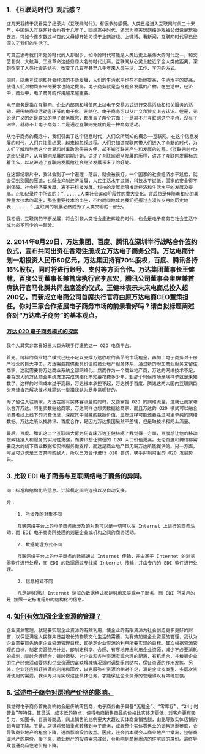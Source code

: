 ### 1. 《互联网时代》观后感？

    这几天我终于我看完了纪录片《互联网时代》，有很多的感慨。人类已经进入互联网时代二十来年，中国进入互联网社会也有十几年了，回想高中时代，还因为整天玩网络游戏被父母说是玩物丧志，可如今连岁数过半百的父母却开始习惯于上网游戏、上微博、看新闻，互联网时代早已经深入了我们的生活了。

    可真正思考我们所处的时代的人却很少，如今的时代可能是人类历史上最伟大的时代之一，和文艺复兴、大航海、工业革命这些鼎鼎大名的时代比肩，互联网从心灵上拉近了全人类的距离，深刻改变了人类社会的结构，改变了几百年甚至几千年来人类生活、工作、学习的方式。

    同时，随着互联网和社会经济的不断发展，人们的生活水平也在不断地提高，生活水平的提高，使得人们对物质水平的要求也随之提高。电子商务就是当今社会发展的产物。在生活中，经济中，商业中，电子商务的作用越来越重要。

    电子商务是指在互联网、企业内部网和增值网上以电子交易方式进行交易活动和相关服务的活动，是传统商业活动各环节的电子化、网络化。电子商务可以从广义和狭义上去认识。但是，无论是广义的还是狭义的电子商务概念，都覆盖了两个方面：一是离不开互联网这个平台，没有了网络，就称不上电子商务：二是通过互联网完成的是一种商务活动。

    从电子商务的概念中，我们引出了这个信息时代，人们众所周知的概念——互联网。在这个信息发展的时代，人们只注重结果，越来越忽视过程。人们只知道互联网带人们进入了全新的时代，为人们了解和熟悉这个世界和时事政治带来方便，却不知互联网产生和发展的过程。《互联网时代》这部记录片，从互联网发展的前期开始，讲述了互联网艰辛发展的历程，讲述了互联网发展标志着什么，以及讲述了互联网发展给社会经济发展带来了的好处。

    在这部纪录片中，我体会到了一个道理：落后，就会被挨打。一个国家的社会经济水平过低，就会受到别国的压迫，也就会抑制经济发展，人民生活水平过低，科技水平过低，国家的安全得不到保障。社会经济要发展，离不开科技发展。科技的发展能够推动经济和生活水平的发展及提高。正如纪录片中所说的：“......人类社会运动阶段性的重大变化，背后总是伴随着相应的某种重大技术的诞生，那些重要技术的出生，不约而同地成为我们把握过去漫长岁月的历史地表.......”,互联网的发展必然成为了人类文明的一部分。

    我相信，互联网的不断发展，将会引领人类社会走进辉煌的时代，也会是电子商务在社会生活中成为必不可少的一部分。

### 2. 2014年8月29日，万达集团、百度、腾讯在深圳举行战略合作签约仪式，宣布共同出资在香港注册成立万达电子商务公司。万达电商计划一期投资人民币50亿元，万达集团持有70%股权，百度、腾讯各持15%股权，同时将进行账号、支付等方面合作。万达集团董事长王健林，百度公司董事长兼首席执行官李彦宏，腾讯公司董事会主席兼首席执行官马化腾共同出席签约仪式。王健林表示未来电商总投入超200亿，而新成立电商公司首席执行官将由原万达电商CEO董策担任。你对三家合作拓展电子商务市场的前景看好吗？请自拟标题阐述你对“万达电子商务”的基本观点。

#### [万达 020 电子商务模式的探索](http://www.caogen.com/blog/infor_detail/62763.html)

    我个人其实非常看好三大巨头联手打造的这一 O2O 电商平台。

    首先，纯粹的商业地产模式已经不足以支撑万达收取的高昂的市场租金，再加上电子商务对于房产行业的巨大冲击，万达需要提供更具价值的商业地产服务体系，通过新的附加商业服务来留住商家，这就需要将万达商业系统全部网络化。然而作为一个商业地产商，万达的网络技术不足，要将宠大的万达商业系统真正完成网络化不知要花费多少年，到那个时候市场是啥样子就是未知数了，这样的时间成本过于高昂，万达根本承担不起，万达携手百度、腾讯这两大国内互联网巨头来替自己解决技术难题这一举措我认为是非常明智的。

    为了留住入驻商家，万达在握有实体客流量的同时，又要掌握 O2O 的网络流量，这就让商家难以舍弃万达。阿里卖数据给商家，万达同样也想卖数据给商家，而且万达的 O2O 模式可以融合消费者线上线下的消费信息，深挖其中潜藏的数据价值，显然这样可能还要胜过阿里单纯的网络数据。万达之所以找腾讯、百度合作，是因为万达集团虽然不差钱，但是缺技术和网上流量。

    最后，百度、腾讯这二个互联网大佬为何青睐万达王健林呢？我觉得一方面，百度想让他的移动搜索链接人和服务的实用性更强，而腾讯想让微信的 O2O 入口价值更高。无论百度和腾讯都需要庞大的线下商业数据和实体服务做支撑，而这是商业地产巨无霸万达所能提供的。另一方面，阿里可以说是三方共同的敌人，所以三方合作进行 O2O 尝试，联手抑制阿里的 O2O 发展势头。


### 3. 比较 EDI 电子商务与互联网络电子商务的异同。

    同：标准和结构化的信息、计算机之间的连接以及自动交换。

    异：
    
        1. 所涉及的对象不同
        
        互联网络平台上的电子商务所涉及的对象可以是一切可以在 Internet 上进行的商务活动，而 EDI 电子商务所处理的则是企业或机构之间的商务活动。

        2. 数据处理方式不同

        互联网络平台上的电子商务的数据通过 Internet 传输，并由基于 Internet 的浏览器软件进行处理，而 EDI 的数据通过专线或 Internet 传输，并由专门的 EDI 软件进行处理。

        3. 信息格式不同 

        凡是能够通过 Internet 浏览的数据格式都能够用来实现电子商务，而 EDI 所采用的是 按照一定标准组织的结构化的信息。


### 4. [如何有效加强企业资源的管理？](http://wiki.mbalib.com/wiki/%E4%BC%81%E4%B8%9A%E8%B5%84%E6%BA%90%E7%AE%A1%E7%90%86)

    企业资源管理，就是要实现企业资源的有效利用，使企业的有限资源为社会创造更多更好的财富，以保证满足人民群众日益增长的物质文化生活的需要。为有效加强企业资源的管理，我认为企业需要首先确定企业资源管理目标，即确定企业资源的利用所要实现的目标。其次根据资源管理的目标，制定资源使用计划，即制定科学、合理、有序地开发利用企业资源，减少不必要消耗的规划，同时合理组合，适时调整，对企业和各种资源实现合理的配置，有机组合，并根据企业的生产经营活动要求和企业资源的富缺增减情况适时调整组合结构，保证资源的作用发挥。另外，企业还应抓好资源的利用和回收，以克服弥补资源的相对不足，满足企业多类型、多层次资源使用的需要。我认为只有实现这些具体任务，才能保证企业资源的管理得以有效地加强。

### 5. [试述电子商务对房地产价格的影响。](http://www.zgcxjrb.com/n1519887/n1520359/2203987.html)

    我觉得电子商务首先影响的会是传统零售商，电子商务由于具备“无租金”、“零库存”、“24小时营业”等特性，其灵活、成本低的特点，使得电商销售商品的价格比实体店更低，对客户更有吸引力，如图书、百货等商品，网上销售的比例要大大超过实体商业销售额，由此导致实体店铺的销售额下降。于是，店铺将营销重点转移到电子商务，或者整个实体零售业的销售逐渐萎靡，会导致商业地产的租金下降，进而影响投资收益。因此，社会资本就会从商业地产中撤离，拉低商业地产的房价。接下来，商业地产的投资需求减弱，会影响到商圈周边的住宅区的房价。最终导致普通商品住宅价格下降。
